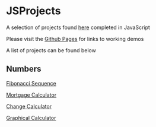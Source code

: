 # JSProjects
A selection of projects found [here](https://github.com/karan/Projects) completed in JavaScript

Please visit the [Github Pages](https://aharken.github.io/JSProjects/index.html) for links to working demos

A list of projects can be found below

##  Numbers

[Fibonacci Sequence](https://aharken.github.io/JSProjects/Numbers/Fibonacci/fibonacci.html)

[Mortgage Calculator](https://aharken.github.io/JSProjects/Numbers/Mortgage/mortgageCalc.html)

[Change Calculator](https://aharken.github.io/JSProjects/Numbers/Change/changeCalc.html)

[Graphical Calculator](https://aharken.github.io/JSProjects/Numbers/Calculator/calculator.html)
